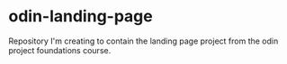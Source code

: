 # odin-landing-page
Repository I'm creating to contain the landing page project from the odin project foundations course.
